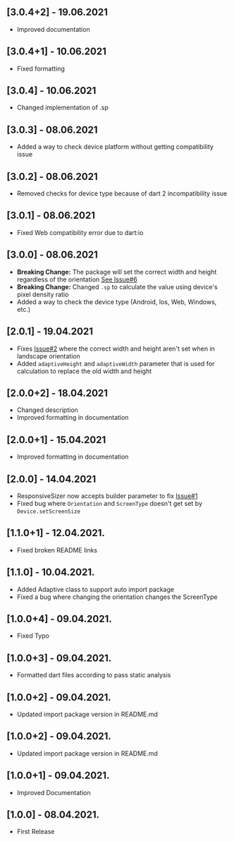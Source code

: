 ## [3.0.4+2] - 19.06.2021

* Improved documentation

## [3.0.4+1] - 10.06.2021

* Fixed formatting

## [3.0.4] - 10.06.2021

* Changed implementation of .sp

## [3.0.3] - 08.06.2021

* Added a way to check device platform without getting compatibility issue

## [3.0.2] - 08.06.2021

* Removed checks for device type because of dart 2 incompatibility issue

## [3.0.1] - 08.06.2021

* Fixed Web compatibility error due to dart:io

## [3.0.0] - 08.06.2021

* **Breaking Change:** The package will set the correct width and height regardless of the orientation [See Issue#6](https://github.com/CoderUni/responsive_sizer/issues/6)
* **Breaking Change:** Changed `.sp` to calculate the value using device's pixel density ratio
* Added a way to check the device type (Android, Ios, Web, Windows, etc.)

## [2.0.1] - 19.04.2021

* Fixes [Issue#2](https://github.com/CoderUni/responsive_sizer/issues/2) where the correct width and height aren't set when in landscape orientation
* Added `adaptiveHeight` and `adaptiveWidth` parameter that is used for calculation to replace the old width and height

## [2.0.0+2] - 18.04.2021

* Changed description
* Improved formatting in documentation

## [2.0.0+1] - 15.04.2021

* Improved formatting in documentation

## [2.0.0] - 14.04.2021

* ResponsiveSizer now accepts builder parameter to fix [Issue#1](https://github.com/CoderUni/responsive_sizer/issues/1)
* Fixed bug where `Orientation` and `ScreenType` doesn't get set by `Device.setScreenSize`

## [1.1.0+1] - 12.04.2021.

* Fixed broken README links

## [1.1.0] - 10.04.2021.

* Added Adaptive class to support auto import package
* Fixed a bug where changing the orientation changes the ScreenType

## [1.0.0+4] - 09.04.2021.

* Fixed Typo

## [1.0.0+3] - 09.04.2021.

* Formatted dart files according to pass static analysis

## [1.0.0+2] - 09.04.2021.

* Updated import package version in README.md 

## [1.0.0+2] - 09.04.2021.

* Updated import package version in README.md 

## [1.0.0+1] - 09.04.2021.

* Improved Documentation

## [1.0.0] - 08.04.2021.

* First Release